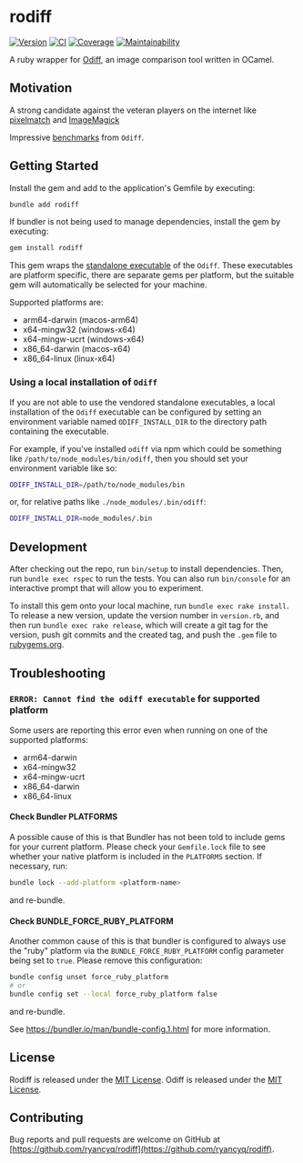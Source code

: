 # rodiff

[![Version][rubygems_badge]][rubygems]
[![CI][ci_badge]][ci_workflows]
[![Coverage][coverage_badge]][coverage]
[![Maintainability][maintainability_badge]][maintainability]

A ruby wrapper for [Odiff](https://github.com/dmtrKovalenko/odiff), an image comparison tool written in OCamel.

## Motivation

A strong candidate against the veteran players on the internet like [pixelmatch](https://github.com/mapbox/pixelmatch) and [ImageMagick](https://github.com/ImageMagick/ImageMagick)

Impressive [benchmarks](https://github.com/dmtrKovalenko/odiff#benchmarks) from `Odiff`.


## Getting Started

Install the gem and add to the application's Gemfile by executing:
```sh
bundle add rodiff
```

If bundler is not being used to manage dependencies, install the gem by executing:
```sh
gem install rodiff
```

This gem wraps the [standalone executable](https://github.com/dmtrKovalenko/odiff#from-binaries) of the `Odiff`. These executables are platform specific, there are separate gems per platform, but the suitable gem will automatically be selected for your machine.

Supported platforms are:
- arm64-darwin (macos-arm64)
- x64-mingw32 (windows-x64)
- x64-mingw-ucrt (windows-x64)
- x86_64-darwin (macos-x64)
- x86_64-linux (linux-x64)

### Using a local installation of `Odiff`

If you are not able to use the vendored standalone executables, a local installation of the `Odiff` executable can be configured by setting an environment variable named `ODIFF_INSTALL_DIR` to the directory path containing the executable.

For example, if you've installed `odiff` via npm which could be something like `/path/to/node_modules/bin/odiff`, then you should set your environment variable like so:

``` sh
ODIFF_INSTALL_DIR=/path/to/node_modules/bin
```

or, for relative paths like `./node_modules/.bin/odiff`:

``` sh
ODIFF_INSTALL_DIR=node_modules/.bin
```

## Development

After checking out the repo, run `bin/setup` to install dependencies. Then, run `bundle exec rspec` to run the tests. You can also run `bin/console` for an interactive prompt that will allow you to experiment.

To install this gem onto your local machine, run `bundle exec rake install`. To release a new version, update the version number in `version.rb`, and then run `bundle exec rake release`, which will create a git tag for the version, push git commits and the created tag, and push the `.gem` file to [rubygems.org](https://rubygems.org).

## Troubleshooting

### `ERROR: Cannot find the odiff executable` for supported platform

Some users are reporting this error even when running on one of the supported platforms:
- arm64-darwin
- x64-mingw32
- x64-mingw-ucrt
- x86_64-darwin
- x86_64-linux

#### Check Bundler PLATFORMS

A possible cause of this is that Bundler has not been told to include gems for your current platform. Please check your `Gemfile.lock` file to see whether your native platform is included in the `PLATFORMS` section. If necessary, run:

``` sh
bundle lock --add-platform <platform-name>
```

and re-bundle.


#### Check BUNDLE_FORCE_RUBY_PLATFORM

Another common cause of this is that bundler is configured to always use the "ruby" platform via the
`BUNDLE_FORCE_RUBY_PLATFORM` config parameter being set to `true`. Please remove this configuration:

``` sh
bundle config unset force_ruby_platform
# or
bundle config set --local force_ruby_platform false
```

and re-bundle.

See https://bundler.io/man/bundle-config.1.html for more information.

## License

Rodiff is released under the [MIT License](https://opensource.org/licenses/MIT).
Odiff is released under the [MIT License](https://opensource.org/licenses/MIT).

## Contributing

Bug reports and pull requests are welcome on GitHub at [https://github.com/ryancyq/rodiff](https://github.com/ryancyq/rodiff).

[rubygems_badge]: https://img.shields.io/gem/v/rodiff.svg
[rubygems]: https://rubygems.org/gems/rodiff
[ci_badge]: https://github.com/ryancyq/rodiff/actions/workflows/ci.yml/badge.svg
[ci_workflows]: https://github.com/ryancyq/rodiff/actions/workflows/ci.yml
[coverage_badge]: https://codecov.io/gh/ryancyq/rodiff/graph/badge.svg?token=SYR7FSDWT5
[coverage]: https://codecov.io/gh/ryancyq/rodiff
[maintainability_badge]: https://api.codeclimate.com/v1/badges/d5b1002a1a7162f86a7a/maintainability
[maintainability]: https://codeclimate.com/github/ryancyq/rodiff/maintainability

